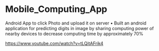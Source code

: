 # Mobile_Computing_App
Android App to click Photo and upload it on server
• Built an android application for predicting digits in image by sharing computing power of nearby devices to
decrease computing time by approximately 70%

https://www.youtube.com/watch?v=tLQitAFrik4
